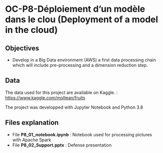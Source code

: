 # OC-P8-Déploiement d’un modèle dans le clou (Deployment of a model in the cloud)

## Objectives

* Develop in a Big Data environment (AWS) a first data processing chain which will include pre-processing and a dimension reduction step.

## Data
The data used for this project are available on Kaggle. : https://www.kaggle.com/moltean/fruits

The project was developped with Jupyter Notebook and Python 3.8

## Files explanation
* File **P8_01_notebook.ipynb** : Notebook used for processing pictures with Apache Spark
* File **P8_02_Support.pptx** : Defense presentation

